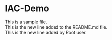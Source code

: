 # IAC-Demo
This is a sample file.  
This is the new line added to the README.md file.  
This is the new line added by Root user.  
